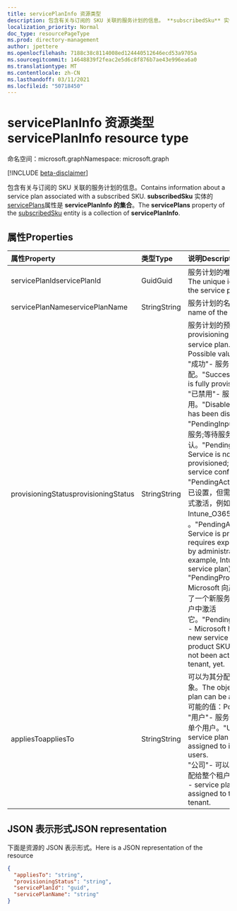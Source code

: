 ```yaml
---
title: servicePlanInfo 资源类型
description: 包含有关与订阅的 SKU 关联的服务计划的信息。 **subscribedSku** 实体的 servicePlans 属性是 **servicePlanInfo 的集合**。
localization_priority: Normal
doc_type: resourcePageType
ms.prod: directory-management
author: jpettere
ms.openlocfilehash: 7188c38c8114008ed124440512646ecd53a9705a
ms.sourcegitcommit: 14648839f2feac2e5d6c8f876b7ae43e996ea6a0
ms.translationtype: MT
ms.contentlocale: zh-CN
ms.lasthandoff: 03/11/2021
ms.locfileid: "50718450"
---
```

# <a name="serviceplaninfo-resource-type"></a><span data-ttu-id="84e70-104">servicePlanInfo 资源类型</span><span class="sxs-lookup"><span data-stu-id="84e70-104">servicePlanInfo resource type</span></span>

<span data-ttu-id="84e70-105">命名空间：microsoft.graph</span><span class="sxs-lookup"><span data-stu-id="84e70-105">Namespace: microsoft.graph</span></span>

[!INCLUDE [beta-disclaimer](../../includes/beta-disclaimer.md)]

<span data-ttu-id="84e70-106">包含有关与订阅的 SKU 关联的服务计划的信息。</span><span class="sxs-lookup"><span data-stu-id="84e70-106">Contains information about a service plan associated with a subscribed SKU.</span></span> <span data-ttu-id="84e70-107">**subscribedSku** 实体的 [servicePlans](subscribedsku.md)属性是 **servicePlanInfo 的集合**。</span><span class="sxs-lookup"><span data-stu-id="84e70-107">The **servicePlans** property of the [subscribedSku](subscribedsku.md) entity is a collection of **servicePlanInfo**.</span></span>


## <a name="properties"></a><span data-ttu-id="84e70-108">属性</span><span class="sxs-lookup"><span data-stu-id="84e70-108">Properties</span></span>
| <span data-ttu-id="84e70-109">属性</span><span class="sxs-lookup"><span data-stu-id="84e70-109">Property</span></span>     | <span data-ttu-id="84e70-110">类型</span><span class="sxs-lookup"><span data-stu-id="84e70-110">Type</span></span>   |<span data-ttu-id="84e70-111">说明</span><span class="sxs-lookup"><span data-stu-id="84e70-111">Description</span></span>|
|:---------------|:--------|:----------|
|<span data-ttu-id="84e70-112">servicePlanId</span><span class="sxs-lookup"><span data-stu-id="84e70-112">servicePlanId</span></span>|<span data-ttu-id="84e70-113">Guid</span><span class="sxs-lookup"><span data-stu-id="84e70-113">Guid</span></span>|<span data-ttu-id="84e70-114">服务计划的唯一标识符。</span><span class="sxs-lookup"><span data-stu-id="84e70-114">The unique identifier of the service plan.</span></span>|
|<span data-ttu-id="84e70-115">servicePlanName</span><span class="sxs-lookup"><span data-stu-id="84e70-115">servicePlanName</span></span>|<span data-ttu-id="84e70-116">String</span><span class="sxs-lookup"><span data-stu-id="84e70-116">String</span></span>|<span data-ttu-id="84e70-117">服务计划的名称。</span><span class="sxs-lookup"><span data-stu-id="84e70-117">The name of the service plan.</span></span>|
|<span data-ttu-id="84e70-118">provisioningStatus</span><span class="sxs-lookup"><span data-stu-id="84e70-118">provisioningStatus</span></span>|<span data-ttu-id="84e70-119">String</span><span class="sxs-lookup"><span data-stu-id="84e70-119">String</span></span>|<span data-ttu-id="84e70-120">服务计划的预配状态。</span><span class="sxs-lookup"><span data-stu-id="84e70-120">The provisioning status of the service plan.</span></span> <span data-ttu-id="84e70-121">可能的值：</span><span class="sxs-lookup"><span data-stu-id="84e70-121">Possible values:</span></span><br/><span data-ttu-id="84e70-122">"成功"- 服务已完全预配。</span><span class="sxs-lookup"><span data-stu-id="84e70-122">"Success" - Service is fully provisioned.</span></span><br/><span data-ttu-id="84e70-123">"已禁用"- 服务已禁用。</span><span class="sxs-lookup"><span data-stu-id="84e70-123">"Disabled" - Service has been disabled.</span></span><br/><span data-ttu-id="84e70-124">"PendingInput"- 尚未设置服务;等待服务确认。</span><span class="sxs-lookup"><span data-stu-id="84e70-124">"PendingInput" - Service is not yet provisioned; awaiting service confirmation.</span></span><br/><span data-ttu-id="84e70-125">"PendingActivation"- 服务已设置，但需要管理员 (显式激活，例如，Intune_O365服务) 。</span><span class="sxs-lookup"><span data-stu-id="84e70-125">"PendingActivation" - Service is provisioned but requires explicit activation by administrator (for example, Intune_O365 service plan).</span></span><br/><span data-ttu-id="84e70-126">"PendingProvisioning"- Microsoft 向产品 SKU 添加了一个新服务，但尚未在租户中激活它。</span><span class="sxs-lookup"><span data-stu-id="84e70-126">"PendingProvisioning" - Microsoft has added a new service to the product SKU and it has not been activated in the tenant, yet.</span></span>|
|<span data-ttu-id="84e70-127">appliesTo</span><span class="sxs-lookup"><span data-stu-id="84e70-127">appliesTo</span></span>|<span data-ttu-id="84e70-128">String</span><span class="sxs-lookup"><span data-stu-id="84e70-128">String</span></span>|<span data-ttu-id="84e70-129">可以为其分配服务计划的对象。</span><span class="sxs-lookup"><span data-stu-id="84e70-129">The object the service plan can be assigned to.</span></span> <span data-ttu-id="84e70-130">可能的值：</span><span class="sxs-lookup"><span data-stu-id="84e70-130">Possible values:</span></span><br/><span data-ttu-id="84e70-131">"用户"- 服务计划可分配给单个用户。</span><span class="sxs-lookup"><span data-stu-id="84e70-131">"User" - service plan can be assigned to individual users.</span></span><br/><span data-ttu-id="84e70-132">"公司"- 可以将服务计划分配给整个租户。</span><span class="sxs-lookup"><span data-stu-id="84e70-132">"Company" - service plan can be assigned to the entire tenant.</span></span>|

## <a name="json-representation"></a><span data-ttu-id="84e70-133">JSON 表示形式</span><span class="sxs-lookup"><span data-stu-id="84e70-133">JSON representation</span></span>

<span data-ttu-id="84e70-134">下面是资源的 JSON 表示形式。</span><span class="sxs-lookup"><span data-stu-id="84e70-134">Here is a JSON representation of the resource</span></span>

<!-- {
  "blockType": "resource",
  "optionalProperties": [

  ],
  "@odata.type": "microsoft.graph.servicePlanInfo"
}-->

```json
{
  "appliesTo": "string",
  "provisioningStatus": "string",
  "servicePlanId": "guid",
  "servicePlanName": "string"
}

```

<!-- uuid: 8fcb5dbc-d5aa-4681-8e31-b001d5168d79
2015-10-25 14:57:30 UTC -->
<!--
{
  "type": "#page.annotation",
  "description": "servicePlanInfo resource",
  "keywords": "",
  "section": "documentation",
  "tocPath": "",
  "suppressions": []
}
-->


